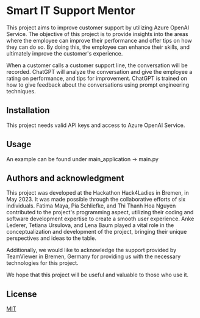 # Smart IT Support Mentor

This project aims to improve customer support by utilizing Azure OpenAI Service. The objective of this project is to provide insights into the areas where the employee can improve their performance and offer tips on how they can do so. By doing this, the employee can enhance their skills, and ultimately improve the customer's experience.

When a customer calls a customer support line, the conversation will be recorded. ChatGPT will analyze the conversation and give the employee a rating on performance, and tips for improvement. ChatGPT is trained on how to give feedback about the conversations using prompt engineering techniques. 

## Installation

This project needs valid API keys and access to Azure OpenAI Service.


## Usage

An example can be found under main_application → main.py

## Authors and acknowledgment

This project was developed at the Hackathon Hack4Ladies in Bremen, in May 2023. It was made possible through the collaborative efforts of six individuals. Fatima Maya, Pia Schliefke, and Thi Thanh Hoa Nguyen contributed to the project's programming aspect, utilizing their coding and software development expertise to create a smooth user experience. Anke Lederer, Tetiana Ursulova, and Lena Baum played a vital role in the conceptualization and development of the project, bringing their unique perspectives and ideas to the table.

Additionally, we would like to acknowledge the support provided by TeamViewer in Bremen, Germany for providing us with the necessary technologies for this project.

We hope that this project will be useful and valuable to those who use it.

## License

[MIT](https://choosealicense.com/licenses/mit/)
